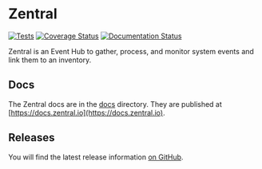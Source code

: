 # Zentral

[![Tests](https://github.com/zentralopensource/zentral/actions/workflows/tests.yml/badge.svg)](https://github.com/zentralopensource/zentral/actions/workflows/tests.yml)
[![Coverage Status](https://coveralls.io/repos/github/zentralopensource/zentral/badge.svg?branch=main)](https://coveralls.io/github/zentralopensource/zentral?branch=main)
[![Documentation Status](https://readthedocs.org/projects/zentral/badge/?version=latest)](https://docs.zentral.io)

Zentral is an Event Hub to gather, process, and monitor system events and link them to an inventory.

## Docs

The Zentral docs are in the [docs](https://github.com/zentralopensource/zentral/blob/main/docs) directory. They are published at [https://docs.zentral.io](https://docs.zentral.io).

## Releases

You will find the latest release information [on GitHub](https://github.com/zentralopensource/zentral/releases).
